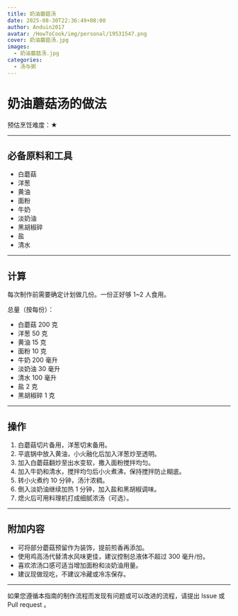 ```yaml
---
title: 奶油蘑菇汤
date: 2025-08-30T22:36:49+08:00
author: Anduin2017
avatar: /HowToCook/img/personal/19531547.png
cover: 奶油蘑菇汤.jpg
images:
  - 奶油蘑菇汤.jpg
categories:
  - 汤与粥
---
```


# 奶油蘑菇汤的做法

预估烹饪难度：★

---

## 必备原料和工具

- 白蘑菇
- 洋葱
- 黄油
- 面粉
- 牛奶
- 淡奶油
- 黑胡椒碎
- 盐
- 清水

---

## 计算

每次制作前需要确定计划做几份。一份正好够 1~2 人食用。

总量（按每份）：

- 白蘑菇 200 克
- 洋葱 50 克
- 黄油 15 克
- 面粉 10 克
- 牛奶 200 毫升
- 淡奶油 30 毫升
- 清水 100 毫升
- 盐 2 克
- 黑胡椒碎 1 克

---

## 操作

1. 白蘑菇切片备用，洋葱切末备用。
2. 平底锅中放入黄油，小火融化后加入洋葱炒至透明。
3. 加入白蘑菇翻炒至出水变软，撒入面粉搅拌均匀。
4. 加入牛奶和清水，搅拌均匀后小火煮沸，保持搅拌防止糊底。
5. 转小火煮约 10 分钟，汤汁浓稠。
6. 倒入淡奶油继续加热 1 分钟，加入盐和黑胡椒调味。
7. 熄火后可用料理机打成细腻浓汤（可选）。

---

## 附加内容

- 可将部分蘑菇预留作为装饰，提前煎香再添加。
- 使用鸡高汤代替清水风味更佳，建议控制总液体不超过 300 毫升/份。
- 喜欢浓汤口感可适当增加面粉和淡奶油用量。
- 建议现做现吃，不建议冷藏或冷冻保存。

---

如果您遵循本指南的制作流程而发现有问题或可以改进的流程，请提出 Issue 或 Pull request 。
